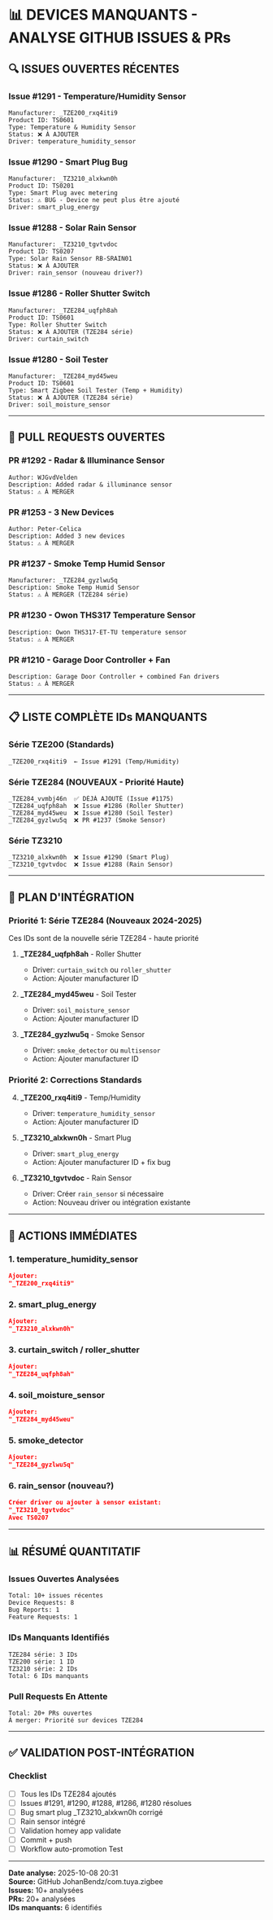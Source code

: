 # 📊 DEVICES MANQUANTS - ANALYSE GITHUB ISSUES & PRs

## 🔍 ISSUES OUVERTES RÉCENTES

### Issue #1291 - Temperature/Humidity Sensor
```
Manufacturer: _TZE200_rxq4iti9
Product ID: TS0601
Type: Temperature & Humidity Sensor
Status: ❌ À AJOUTER
Driver: temperature_humidity_sensor
```

### Issue #1290 - Smart Plug Bug
```
Manufacturer: _TZ3210_alxkwn0h
Product ID: TS0201
Type: Smart Plug avec metering
Status: ⚠️ BUG - Device ne peut plus être ajouté
Driver: smart_plug_energy
```

### Issue #1288 - Solar Rain Sensor
```
Manufacturer: _TZ3210_tgvtvdoc
Product ID: TS0207
Type: Solar Rain Sensor RB-SRAIN01
Status: ❌ À AJOUTER
Driver: rain_sensor (nouveau driver?)
```

### Issue #1286 - Roller Shutter Switch
```
Manufacturer: _TZE284_uqfph8ah
Product ID: TS0601
Type: Roller Shutter Switch
Status: ❌ À AJOUTER (TZE284 série)
Driver: curtain_switch
```

### Issue #1280 - Soil Tester
```
Manufacturer: _TZE284_myd45weu
Product ID: TS0601
Type: Smart Zigbee Soil Tester (Temp + Humidity)
Status: ❌ À AJOUTER (TZE284 série)
Driver: soil_moisture_sensor
```

---

## 🔄 PULL REQUESTS OUVERTES

### PR #1292 - Radar & Illuminance Sensor
```
Author: WJGvdVelden
Description: Added radar & illuminance sensor
Status: ⚠️ À MERGER
```

### PR #1253 - 3 New Devices
```
Author: Peter-Celica
Description: Added 3 new devices
Status: ⚠️ À MERGER
```

### PR #1237 - Smoke Temp Humid Sensor
```
Manufacturer: _TZE284_gyzlwu5q
Description: Smoke Temp Humid Sensor
Status: ⚠️ À MERGER (TZE284 série)
```

### PR #1230 - Owon THS317 Temperature Sensor
```
Description: Owon THS317-ET-TU temperature sensor
Status: ⚠️ À MERGER
```

### PR #1210 - Garage Door Controller + Fan
```
Description: Garage Door Controller + combined Fan drivers
Status: ⚠️ À MERGER
```

---

## 📋 LISTE COMPLÈTE IDs MANQUANTS

### Série TZE200 (Standards)
```
_TZE200_rxq4iti9  ← Issue #1291 (Temp/Humidity)
```

### Série TZE284 (NOUVEAUX - Priorité Haute)
```
_TZE284_vvmbj46n  ✅ DÉJÀ AJOUTÉ (Issue #1175)
_TZE284_uqfph8ah  ❌ Issue #1286 (Roller Shutter)
_TZE284_myd45weu  ❌ Issue #1280 (Soil Tester)
_TZE284_gyzlwu5q  ❌ PR #1237 (Smoke Sensor)
```

### Série TZ3210
```
_TZ3210_alxkwn0h  ❌ Issue #1290 (Smart Plug)
_TZ3210_tgvtvdoc  ❌ Issue #1288 (Rain Sensor)
```

---

## 🎯 PLAN D'INTÉGRATION

### Priorité 1: Série TZE284 (Nouveaux 2024-2025)
Ces IDs sont de la nouvelle série TZE284 - haute priorité

1. **_TZE284_uqfph8ah** - Roller Shutter
   - Driver: `curtain_switch` ou `roller_shutter`
   - Action: Ajouter manufacturer ID

2. **_TZE284_myd45weu** - Soil Tester
   - Driver: `soil_moisture_sensor`
   - Action: Ajouter manufacturer ID

3. **_TZE284_gyzlwu5q** - Smoke Sensor
   - Driver: `smoke_detector` ou `multisensor`
   - Action: Ajouter manufacturer ID

### Priorité 2: Corrections Standards

4. **_TZE200_rxq4iti9** - Temp/Humidity
   - Driver: `temperature_humidity_sensor`
   - Action: Ajouter manufacturer ID

5. **_TZ3210_alxkwn0h** - Smart Plug
   - Driver: `smart_plug_energy`
   - Action: Ajouter manufacturer ID + fix bug

6. **_TZ3210_tgvtvdoc** - Rain Sensor
   - Driver: Créer `rain_sensor` si nécessaire
   - Action: Nouveau driver ou intégration existante

---

## 🔧 ACTIONS IMMÉDIATES

### 1. temperature_humidity_sensor
```json
Ajouter:
"_TZE200_rxq4iti9"
```

### 2. smart_plug_energy
```json
Ajouter:
"_TZ3210_alxkwn0h"
```

### 3. curtain_switch / roller_shutter
```json
Ajouter:
"_TZE284_uqfph8ah"
```

### 4. soil_moisture_sensor
```json
Ajouter:
"_TZE284_myd45weu"
```

### 5. smoke_detector
```json
Ajouter:
"_TZE284_gyzlwu5q"
```

### 6. rain_sensor (nouveau?)
```json
Créer driver ou ajouter à sensor existant:
"_TZ3210_tgvtvdoc"
Avec TS0207
```

---

## 📊 RÉSUMÉ QUANTITATIF

### Issues Ouvertes Analysées
```
Total: 10+ issues récentes
Device Requests: 8
Bug Reports: 1
Feature Requests: 1
```

### IDs Manquants Identifiés
```
TZE284 série: 3 IDs
TZE200 série: 1 ID
TZ3210 série: 2 IDs
Total: 6 IDs manquants
```

### Pull Requests En Attente
```
Total: 20+ PRs ouvertes
À merger: Priorité sur devices TZE284
```

---

## ✅ VALIDATION POST-INTÉGRATION

### Checklist
- [ ] Tous les IDs TZE284 ajoutés
- [ ] Issues #1291, #1290, #1288, #1286, #1280 résolues
- [ ] Bug smart plug _TZ3210_alxkwn0h corrigé
- [ ] Rain sensor intégré
- [ ] Validation homey app validate
- [ ] Commit + push
- [ ] Workflow auto-promotion Test

---

**Date analyse:** 2025-10-08 20:31  
**Source:** GitHub JohanBendz/com.tuya.zigbee  
**Issues:** 10+ analysées  
**PRs:** 20+ analysées  
**IDs manquants:** 6 identifiés
